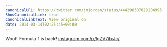 ```yaml
---
canonicalURL: https://twitter.com/jmjordan/status/444298307029204993
ShowCanonicalLink: true
CanonicalLinkText: View original on
date: 2014-03-14T02:25:45+00:00
---
```

Woot! Formula 1 is back! [instagram.com/p/lgZV7iIxJc/](http://instagram.com/p/lgZV7iIxJc/)